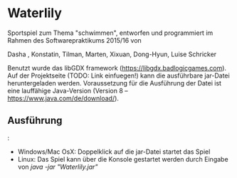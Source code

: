 # <h1>Waterlily</h1>

Sportspiel zum Thema "schwimmen", entworfen und programmiert im Rahmen des Softwarepraktikums 2015/16 von

Dasha , Konstatin, Tilman, Marten, Xixuan, Dong-Hyun, Luise Schricker

Benutzt wurde das libGDX framework (https://libgdx.badlogicgames.com). Auf der Projektseite (TODO: Link einfuegen!) kann die ausführbare jar-Datei heruntergeladen werden. Voraussetzung für die Ausführung der Datei ist eine lauffähige Java-Version (Version 8 – https://www.java.com/de/download/). 

<h2>Ausführung</h2>:

- Windows/Mac OsX: Doppelklick auf die jar-Datei startet das Spiel
- Linux: Das Spiel kann über die Konsole gestartet werden durch Eingabe von <i>java -jar "Waterlily.jar"</i>


